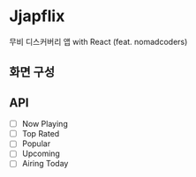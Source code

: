 # Jjapflix

무비 디스커버리 앱 with React (feat. nomadcoders)

## 화면 구성

## API
- [ ] Now Playing
- [ ] Top Rated
- [ ] Popular
- [ ] Upcoming
- [ ] Airing Today